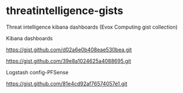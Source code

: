 # threatintelligence-gists
Threat intelligence kibana dashboards (Evox Computing gist collection)

Kibana dashboards

https://gist.github.com/d02a6e0b408eae530bea.git

https://gist.github.com/39e8a1024625a4088695.git

Logstash config-PFSense

https://gist.github.com/81e4cd92af76574057e1.git
